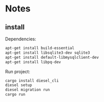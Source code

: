 # Notes

## install

Dependencies:

```bash
apt-get install build-essential
apt-get install libsqlite3-dev sqlite3
apt-get install default-libmysqlclient-dev
apt-get install libpq-dev
```

Run project:

```bash
cargo install diesel_cli
diesel setup
diesel migration run
cargo run
```